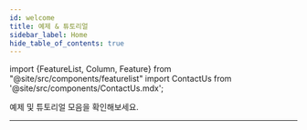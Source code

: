 ```yaml
---
id: welcome
title: 예제 & 튜토리얼
sidebar_label: Home
hide_table_of_contents: true
---
```


import {FeatureList, Column, Feature} from "@site/src/components/featurelist"
import ContactUs from '@site/src/components/ContactUs.mdx';

예제 및 튜토리얼 모음을 확인해보세요.

<FeatureList>
  <Column title="유명한 예제">
    <Feature url="/tutorials/examples/guest-book" title="방명록" subtitle="Create a simple guest book" image="guest-book.png" />
    <Feature url="/tutorials/examples/donation" title="기부" subtitle="Receive and send tokens" image="donation.png" />
    <Feature url="/tutorials/examples/xcc" title="교차 컨트랙트 호출 기본" subtitle="Learn how to call other contracts" image="cross-call.png" />
    <Feature url="/tutorials/examples/coin-flip" title="동전 던지기 게임" subtitle="Learn to create basic random numbers" image="random.png" />
    <Feature url="/tutorials/examples/factory" title="팩토리 컨트랙트" subtitle="Build a contract that deploys contracts" image="factory.png" />
    <Feature url="/tutorials/examples/update-contract-migrate-state" title="업그레이드 & 마이그레이션" subtitle="Programmatically update contracts" image="update.png" />
    <Feature url="/tutorials/examples/frontend-multiple-contracts" title="다중 컨트랙트 프론트엔드" subtitle="Interact with multiple contracts" image="multiple.png" />

  </Column>
  <Column title="Popular Tutorials">
    <Feature url="/bos/tutorial/interaction" title="Components & Contracts" subtitle="Use a contract from your component" image="bos-contract.png" />
    <Feature url="/bos/tutorial/lido" title="ETH Component" subtitle="Build an Ethereum Component" image="bos-lido.png" />
    <Feature url="/tutorials/nfts/minting-nfts" title="NFT Mint" subtitle="Mint an NFT without using code" image="frontend-bos.png" />
    <Feature url="/tutorials/indexer/nft-indexer" title="Events (NEAR Lake)"
             subtitle="Use our Data Lake to listen for events" image="monitor.png" />
  </Column>
  <Column title="From Zero to Hero">
    <Feature url="/tutorials/nfts/js/introduction" title="NEAR에서 NFT 마스터 (JS)" subtitle="Learn everything about NFT in JS" image="nft-marketplace-js.png" />
    <Feature url="/tutorials/nfts/introduction" title="NEAR에서 NFT 마스터 (RS)" subtitle="Learn everything about NFT in Rust" image="nft-marketplace-rs.png" />
    <Feature url="/tutorials/fts/introduction" title="대체 가능한 토큰 101"
             subtitle="Learn everything about fungible tokens" image="ft.png" />
    <Feature url="/tutorials/crosswords/basics/overview" title="십자말풀이 게임" 
             subtitle="Build a Crossword Game from zero" image="crossword.png" />
  </Column>
</FeatureList>

---

<ContactUs />
